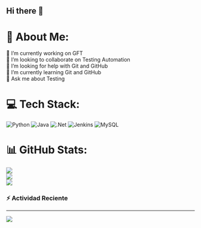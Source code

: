 ## Hi there 👋
# 💫 About Me:
🔭 I’m currently working on GFT<br>👯 I’m looking to collaborate on Testing Automation<br>🤝 I’m looking for help with Git and GitHub<br>🌱 I’m currently learning Git and GitHub<br>💬 Ask me about Testing<br>


# 💻 Tech Stack:
![Python](https://img.shields.io/badge/python-3670A0?style=for-the-badge&logo=python&logoColor=ffdd54) ![Java](https://img.shields.io/badge/java-%23ED8B00.svg?style=for-the-badge&logo=openjdk&logoColor=white) ![.Net](https://img.shields.io/badge/.NET-5C2D91?style=for-the-badge&logo=.net&logoColor=white) ![Jenkins](https://img.shields.io/badge/jenkins-%232C5263.svg?style=for-the-badge&logo=jenkins&logoColor=white) ![MySQL](https://img.shields.io/badge/mysql-4479A1.svg?style=for-the-badge&logo=mysql&logoColor=white)
# 📊 GitHub Stats:
![](https://github-readme-stats.vercel.app/api?username=DiegoLeon86&theme=gruvbox&hide_border=false&include_all_commits=true&count_private=true)<br/>
![](https://github-readme-streak-stats.herokuapp.com/?user=DiegoLeon86&theme=gruvbox&hide_border=false)<br/>
![](https://github-readme-stats.vercel.app/api/top-langs/?username=DiegoLeon86&theme=gruvbox&hide_border=false&include_all_commits=true&count_private=true&layout=compact)

### :zap: Actividad Reciente
<!--START_SECTION:activity-->

<!--END_SECTION:activity-->
---
[![](https://visitcount.itsvg.in/api?id=DiegoLeon86&icon=0&color=0)](https://visitcount.itsvg.in)

<!-- Proudly created with GPRM ( https://gprm.itsvg.in ) -->